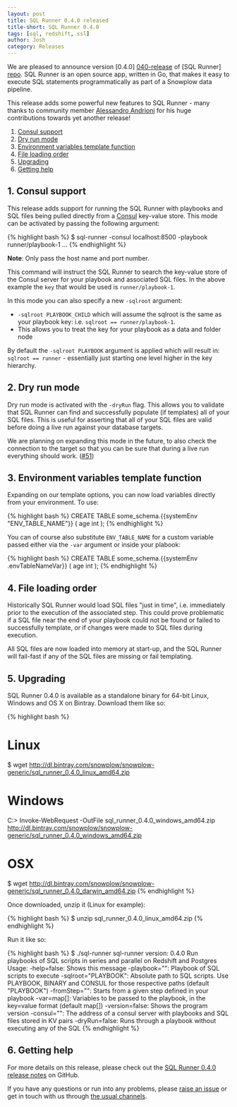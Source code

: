 ```yaml
---
layout: post
title: SQL Runner 0.4.0 released
title-short: SQL Runner 0.4.0
tags: [sql, redshift, ssl]
author: Josh
category: Releases
---
```


We are pleased to announce version [0.4.0] [040-release] of [SQL Runner] [repo]. SQL Runner is an open source app, written in Go, that makes it easy to execute SQL statements programmatically as part of a Snowplow data pipeline.

This release adds some powerful new features to SQL Runner - many thanks to community member [Alessandro Andrioni][andrioni] for his huge contributions towards yet another release!

1. [Consul support](/blog/2015/12/03/sql-runner-0.4.0-released/#consul)
2. [Dry run mode](/blog/2015/12/03/sql-runner-0.4.0-released/#dry-run)
3. [Environment variables template function](/blog/2015/12/03/sql-runner-0.4.0-released/#env-vars)
4. [File loading order](/blog/2015/12/03/sql-runner-0.4.0-released/#file-loading)
5. [Upgrading](/blog/2015/12/03/sql-runner-0.4.0-released/#upgrading)
6. [Getting help](/blog/2015/12/03/sql-runner-0.4.0-released/#help)

<!--more-->

<h2 id="consul">1. Consul support</h2>

This release adds support for running the SQL Runner with playbooks and SQL files being pulled directly from a [Consul][consul] key-value store.  This mode can be activated by passing the following argument:

{% highlight bash %}
$ sql-runner -consul localhost:8500 -playbook runner/playbook-1 ...
{% endhighlight %}

__Note__: Only pass the host name and port number.

This command will instruct the SQL Runner to search the key-value store of the Consul server for your playbook and associated SQL files.  In the above example the `key` that would be used is `runner/playbook-1`.

In this mode you can also specify a new `-sqlroot` argument:

* `-sqlroot PLAYBOOK_CHILD` which will assume the sqlroot is the same as your playbook key: i.e. `sqlroot == runner/playbook-1`.  
* This allows you to treat the key for your playbook as a data and folder node

By default the `-sqlroot PLAYBOOK` argument is applied which will result in: `sqlroot == runner` - essentially just starting one level higher in the key hierarchy.

<h2 id="dry-run">2. Dry run mode</h2>

Dry run mode is activated with the `-dryRun` flag. This allows you to validate that SQL Runner can find and successfully populate (if templates) all of your SQL files. This is useful for asserting that all of your SQL files are valid before doing a live run against your database targets.

We are planning on expanding this mode in the future, to also check the connection to the target so that you can be sure that during a live run everything should work. ([#51][51])

<h2 id="env-vars">3. Environment variables template function</h2>

Expanding on our template options, you can now load variables directly from your environment. To use:

{% highlight bash %}
CREATE TABLE some_schema.{{systemEnv "ENV_TABLE_NAME"}} (
  age int
);
{% endhighlight %}

You can of course also substitute `ENV_TABLE_NAME` for a custom variable passed either via the `-var` argument or inside your plabook:

{% highlight bash %}
CREATE TABLE some_schema.{{systemEnv .envTableNameVar}} (
  age int
);
{% endhighlight %}

<h2 id="file-loading">4. File loading order</h2>

Historically SQL Runner would load SQL files "just in time", i.e. immediately prior to the execution of the associated step. This could prove problematic if a SQL file near the end of your playbook could not be found or failed to successfully template, or if changes were made to SQL files during execution.

All SQL files are now loaded into memory at start-up, and the SQL Runner will fail-fast if any of the SQL files are missing or fail templating.

<h2 id="upgrading">5. Upgrading</h2>

SQL Runner 0.4.0 is available as a standalone binary for 64-bit Linux, Windows and OS X on Bintray. Download them like so:

{% highlight bash %}
# Linux
$ wget http://dl.bintray.com/snowplow/snowplow-generic/sql_runner_0.4.0_linux_amd64.zip

# Windows
C:\> Invoke-WebRequest -OutFile sql_runner_0.4.0_windows_amd64.zip http://dl.bintray.com/snowplow/snowplow-generic/sql_runner_0.4.0_windows_amd64.zip

# OSX
$ wget http://dl.bintray.com/snowplow/snowplow-generic/sql_runner_0.4.0_darwin_amd64.zip
{% endhighlight %}

Once downloaded, unzip it (Linux for example):

{% highlight bash %}
$ unzip sql_runner_0.4.0_linux_amd64.zip
{% endhighlight %}

Run it like so:

{% highlight bash %}
$ ./sql-runner
sql-runner version: 0.4.0
Run playbooks of SQL scripts in series and parallel on Redshift and Postgres
Usage:
  -help=false: Shows this message
  -playbook="": Playbook of SQL scripts to execute
  -sqlroot="PLAYBOOK": Absolute path to SQL scripts. Use PLAYBOOK, BINARY and CONSUL for those respective paths (default "PLAYBOOK")
  -fromStep="": Starts from a given step defined in your playbook
  -var=map[]: Variables to be passed to the playbook, in the key=value format (default map[])
  -version=false: Shows the program version
  -consul="": The address of a consul server with playbooks and SQL files stored in KV pairs
  -dryRun=false: Runs through a playbook without executing any of the SQL
{% endhighlight %}

<h2 id="help">6. Getting help</h2>

For more details on this release, please check out the [SQL Runner 0.4.0 release notes][040-release] on GitHub.

If you have any questions or run into any problems, please [raise an issue][issues] or get in touch with us through [the usual channels][talk-to-us].

[andrioni]: https://github.com/andrioni

[51]: https://github.com/snowplow/sql-runner/issues/51
[consul]: https://www.consul.io/
[repo]: https://github.com/snowplow/sql-runner
[issues]: https://github.com/snowplow/sql-runner/issues
[040-release]: https://github.com/snowplow/sql-runner/releases/tag/0.4.0
[talk-to-us]: https://github.com/snowplow/snowplow/wiki/Talk-to-us
